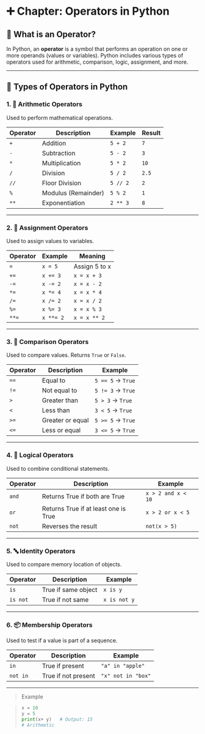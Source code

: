 # ➕ Chapter: Operators in Python

## 🧠 What is an Operator?
In Python, an **operator** is a symbol that performs an operation on one or more operands (values or variables). Python includes various types of operators used for arithmetic, comparison, logic, assignment, and more.

---

## 🧮 Types of Operators in Python

### 1. 🔢 Arithmetic Operators
Used to perform mathematical operations.

| Operator | Description         | Example        | Result  |
|----------|---------------------|----------------|---------|
| `+`      | Addition             | `5 + 2`        | `7`     |
| `-`      | Subtraction          | `5 - 2`        | `3`     |
| `*`      | Multiplication       | `5 * 2`        | `10`    |
| `/`      | Division             | `5 / 2`        | `2.5`   |
| `//`     | Floor Division       | `5 // 2`       | `2`     |
| `%`      | Modulus (Remainder) | `5 % 2`        | `1`     |
| `**`     | Exponentiation       | `2 ** 3`       | `8`     |

---

### 2. 🧾 Assignment Operators
Used to assign values to variables.

| Operator | Example     | Meaning            |
|----------|-------------|--------------------|
| `=`      | `x = 5`     | Assign 5 to x      |
| `+=`     | `x += 3`    | `x = x + 3`        |
| `-=`     | `x -= 2`    | `x = x - 2`        |
| `*=`     | `x *= 4`    | `x = x * 4`        |
| `/=`     | `x /= 2`    | `x = x / 2`        |
| `%=`     | `x %= 3`    | `x = x % 3`        |
| `**=`    | `x **= 2`   | `x = x ** 2`       |

---

### 3. 🧮 Comparison Operators
Used to compare values. Returns `True` or `False`.

| Operator | Description      | Example       |
|----------|------------------|---------------|
| `==`     | Equal to          | `5 == 5` → `True` |
| `!=`     | Not equal to      | `5 != 3` → `True` |
| `>`      | Greater than      | `5 > 3` → `True`  |
| `<`      | Less than         | `3 < 5` → `True`  |
| `>=`     | Greater or equal  | `5 >= 5` → `True` |
| `<=`     | Less or equal     | `3 <= 5` → `True` |

---

### 4. 🔗 Logical Operators
Used to combine conditional statements.

| Operator | Description           | Example                 |
|----------|-----------------------|-------------------------|
| `and`    | Returns True if both are True | `x > 2 and x < 10` |
| `or`     | Returns True if at least one is True | `x > 2 or x < 5` |
| `not`    | Reverses the result   | `not(x > 5)`           |

---

### 5. 🔤 Identity Operators
Used to compare memory location of objects.

| Operator | Description          | Example           |
|----------|----------------------|-------------------|
| `is`     | True if same object  | `x is y`          |
| `is not` | True if not same     | `x is not y`      |

---

### 6. 📦 Membership Operators
Used to test if a value is part of a sequence.

| Operator | Description         | Example          |
|----------|---------------------|------------------|
| `in`     | True if present     | `"a" in "apple"` |
| `not in` | True if not present | `"x" not in "box"` |

---

> Example

>```python
>x = 10
>y = 5
>print(x+ y)   # Output: 15
># Arithmetic
>```